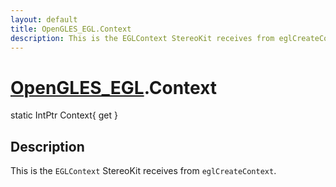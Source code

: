 ```yaml
---
layout: default
title: OpenGLES_EGL.Context
description: This is the EGLContext StereoKit receives from eglCreateContext.
---
```

# [OpenGLES_EGL]({{site.url}}/Pages/Reference/OpenGLES_EGL.html).Context

<div class='signature' markdown='1'>
static IntPtr Context{ get }
</div>

## Description
This is the `EGLContext` StereoKit receives from
`eglCreateContext`.

